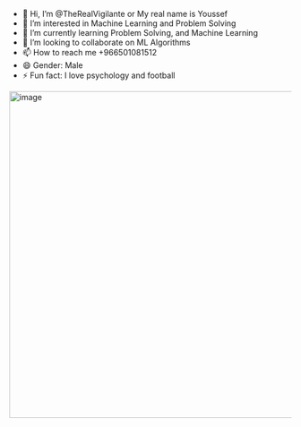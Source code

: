 - 👋 Hi, I’m @TheRealVigilante or My real name is Youssef
- 👀 I’m interested in Machine Learning and Problem Solving
- 🌱 I’m currently learning Problem Solving, and Machine Learning
- 💞️ I’m looking to collaborate on ML Algorithms
- 📫 How to reach me +966501081512
- 😄 Gender: Male
- ⚡ Fun fact: I love psychology and football
<img width="584" alt="image" src="https://github.com/TheRealVigilante/TheRealVigilante/assets/143939007/ae24de1b-dfb5-4ea1-b471-70b25558f5d7">

<!---
TheRealVigilante/TheRealVigilante is a ✨ special ✨ repository because its `README.md` (this file) appears on your GitHub profile.
You can click the Preview link to take a look at your changes.
--->
